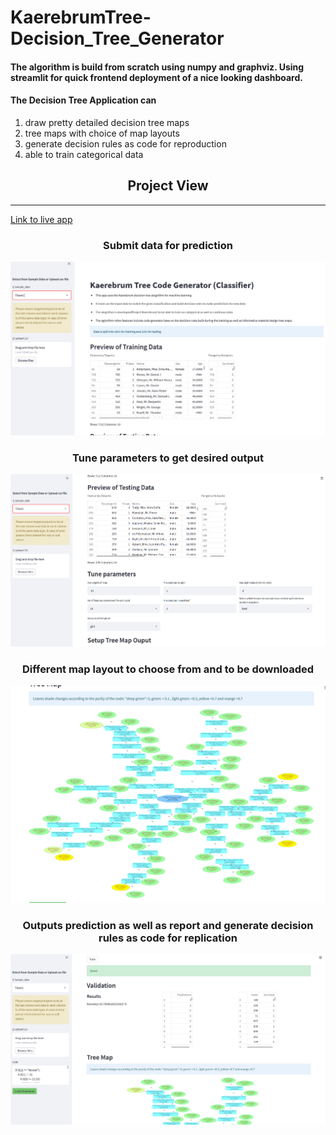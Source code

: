 # KaerebrumTree-Decision_Tree_Generator
#### The algorithm is build from scratch using numpy and graphviz. Using streamlit for quick frontend deployment of a nice looking dashboard.
#### The Decision Tree Application can 
1.  draw pretty detailed decision tree maps 
2.  tree maps with choice of map layouts
3.  generate decision rules as code for reproduction
4.  able to train categorical data


<h2 align="center">Project View</h2>

***
[Link to live app](https://kaerubrumtree.herokuapp.com/)


<h3 align="center"> Submit data for prediction </h3>

![alt text](Tree_data.PNG "data")

<h3 align="center"> Tune parameters to get desired output </h3>

![alt text](tree_params.PNG "params")

<h3 align="center"> Different map layout to choose from and to be downloaded </h3>

![alt text](Tree_map.PNG "map")

<h3 align="center"> Outputs prediction as well as report  and generate decision rules as code for replication  </h3>

![alt text](tree_report.PNG "report")

